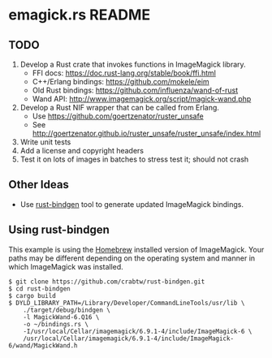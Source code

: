 # emagick.rs README

## TODO

1. Develop a Rust crate that invokes functions in ImageMagick library.
    * FFI docs: https://doc.rust-lang.org/stable/book/ffi.html
    * C++/Erlang bindings: https://github.com/mokele/eim
    * Old Rust bindings: https://github.com/influenza/wand-of-rust
    * Wand API: http://www.imagemagick.org/script/magick-wand.php
1. Develop a Rust NIF wrapper that can be called from Erlang.
	* Use https://github.com/goertzenator/ruster_unsafe
	* See http://goertzenator.github.io/ruster_unsafe/ruster_unsafe/index.html
1. Write unit tests
1. Add a license and copyright headers
1. Test it on lots of images in batches to stress test it; should not crash

## Other Ideas

* Use [rust-bindgen](https://github.com/crabtw/rust-bindgen) tool to generate updated ImageMagick bindings.

## Using rust-bindgen

This example is using the [Homebrew](http://brew.sh) installed version of ImageMagick. Your paths may be different depending on the operating system and manner in which ImageMagick was installed.

```
$ git clone https://github.com/crabtw/rust-bindgen.git
$ cd rust-bindgen
$ cargo build
$ DYLD_LIBRARY_PATH=/Library/Developer/CommandLineTools/usr/lib \
    ./target/debug/bindgen \
    -l MagickWand-6.Q16 \
    -o ~/bindings.rs \
    -I/usr/local/Cellar/imagemagick/6.9.1-4/include/ImageMagick-6 \
    /usr/local/Cellar/imagemagick/6.9.1-4/include/ImageMagick-6/wand/MagickWand.h
```
